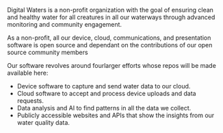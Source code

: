 Digital Waters is a non-profit organization with the goal of ensuring clean and healthy water for all creatures in all our waterways through advanced monitoring and community engagement.

As a non-profit, all our device, cloud, communications, and presentation software is open source and dependant on the contributions of our open source community members

Our software revolves around fourlarger efforts whose repos will be made available here:

* Device software to capture and send water data to our cloud.
* Cloud software to accept and process device uploads and data requests.
* Data analysis and AI to find patterns in all the data we collect.
* Publicly accessible websites and APIs that show the insights from our water quality data.
